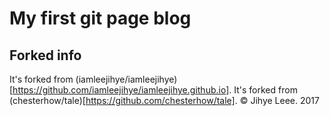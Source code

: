 # My first git page blog


## Forked info

It's forked from (iamleejihye/iamleejihye) [https://github.com/iamleejihye/iamleejihye.github.io].
It's forked from (chesterhow/tale)[https://github.com/chesterhow/tale].
© Jihye Leee. 2017

